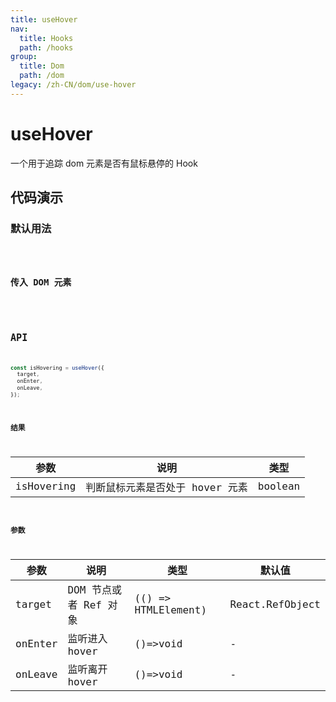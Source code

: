```yaml
---
title: useHover
nav:
  title: Hooks
  path: /hooks
group:
  title: Dom
  path: /dom
legacy: /zh-CN/dom/use-hover
---
```


# useHover
一个用于追踪 dom 元素是否有鼠标悬停的 Hook

## 代码演示

### 默认用法

<code src="./demo/demo1.tsx" />

### 传入 DOM 元素

<code src="./demo/demo2.tsx" />

## API

```javascript
const isHovering = useHover({
  target,
  onEnter,
  onLeave,
});
```

### 结果

| 参数     | 说明                                     | 类型       |
|----------|------------------------------------------|------------|
| isHovering  | 判断鼠标元素是否处于 hover 元素                  | boolean    |

### 参数

| 参数    | 说明                                         | 类型                   | 默认值 |
|---------|----------------------------------------------|------------------------|--------|
| target | DOM 节点或者 Ref 对象  | (() => HTMLElement) | React.RefObject | - |
| onEnter | 监听进入 hover  | ()=>void | -      |
| onLeave | 监听离开 hover  | ()=>void | -      |
